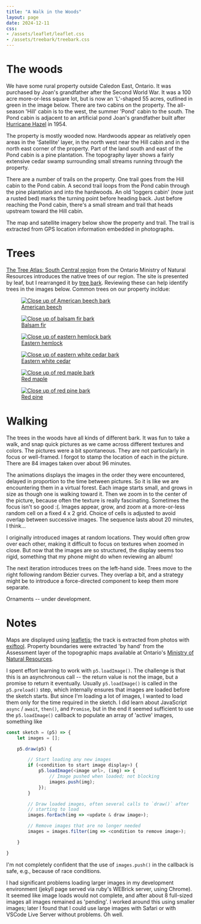 ```yaml
---
title: "A Walk in the Woods"
layout: page
date: 2024-12-11
css: 
- /assets/leaflet/leaflet.css
- /assets/treebark/treebark.css
---
```


# The woods

We have some rural property outside Caledon East, Ontario. It was
purchased by Joan's grandfather after the Second World War. It was a
100 acre more-or-less square lot, but is now an 'L'-shaped 55 acres,
outlined in green in the image below. There are two cabins on the
property. The all-season 'Hill' cabin is to the west, the summer
'Pond' cabin to the south. The Pond cabin is adjacent to an artificial
pond Joan's grandfather built after [Hurricane Hazel][hazel] in 1954.

The property is mostly wooded now. Hardwoods appear as relatively open
areas in the 'Satellite' layer, in the north west near the Hill cabin
and in the north east corner of the property. Part of the land south
and east of the Pond cabin is a pine plantation. The topography layer
shows a fairly extensive cedar swamp surrounding small streams running
through the property.

There are a number of trails on the property. One trail goes from the
Hill cabin to the Pond cabin. A second trail loops from the Pond cabin
through the pine plantation and into the hardwoods. An old 'loggers
cabin' (now just a rusted bed) marks the turning point before heading
back. Just before reaching the Pond cabin, there's a small stream and
trail that heads upstream toward the Hill cabin.

The map and satellite imagery below show the property and trail. The
trail is extracted from GPS location information embedded in
photographs.

<div id="map"></div>
<script type="module" src="./maps.js"></script>

[hazel]: https://en.wikipedia.org/wiki/Hurricane_Hazel

# Trees

[The Tree Atlas: South Central region][tree-atlas] from the Ontario
Ministry of Natural Resources introduces the native trees of our
region. The site is presented by leaf, but I rearranged it by <!-- -->
[tree bark][tree-bark]. Reviewing these can help identify trees in the images
below. Common trees on our property incldue:

<div class="treebark-container">
<figure>
  <a href="https://www.ontario.ca/page/american-beech">
    <img alt="Close up of American beech bark" src="https://www.ontario.ca/files/2023-10/mnr-srb-americanbeech-bark-200x200-2023-10-17.jpg" />
  </a>
  <figcaption>
    <a href="https://www.ontario.ca/page/american-beech">American beech</a>
  </figcaption>
</figure>
<figure>
  <a href="https://www.ontario.ca/page/balsam-fir">
    <img alt="Close up of balsam fir bark" src="https://www.ontario.ca/files/2023-10/mnr-srb-balsamfir-bark-200x200-2023-10-17.jpg" />
  </a>
  <figcaption>
    <a href="https://www.ontario.ca/page/balsam-fir">Balsam fir</a>
  </figcaption>
</figure>
<figure>
  <a href="https://www.ontario.ca/page/eastern-hemlock">
    <img alt="Close up of eastern hemlock bark" src="https://www.ontario.ca/files/2023-07/mnr-srb-easternhemlock-bark-200x200-2023-07-27.jpg" />
  </a>
  <figcaption>
    <a href="https://www.ontario.ca/page/eastern-hemlock">Eastern hemlock</a>
  </figcaption>
</figure>
<figure>
  <a href="https://www.ontario.ca/page/eastern-white-cedar">
    <img alt="Close up of eastern white cedar bark" src="https://www.ontario.ca/files/2023-10/mnr-srb-easternwhitecedar-bark-200x200-2023-10-17.jpg" />
  </a>
  <figcaption>
    <a href="https://www.ontario.ca/page/eastern-white-cedar">Eastern white cedar</a>
  </figcaption>
</figure>
<figure>
  <a href="https://www.ontario.ca/page/red-maple">
    <img alt="Close up of red maple bark" src="https://www.ontario.ca/files/2023-10/mnr-srb-redmaple-bark-200x200-2023-10-23.jpg" />
  </a>
  <figcaption>
    <a href="https://www.ontario.ca/page/red-maple">Red maple</a>
  </figcaption>
</figure>
<figure>
  <a href="https://www.ontario.ca/page/red-pine">
    <img alt="Close up of red pine bark" src="https://www.ontario.ca/files/2023-10/mnr-srb-redpine-bark-200x200-2023-10-17.jpg" />
  </a>
  <figcaption>
    <a href="https://www.ontario.ca/page/red-pine">Red pine</a>
  </figcaption>
</figure>
</div>

[tree-atlas]: https://www.ontario.ca/page/tree-atlas/ontario-southcentral
[tree-bark]: ./treebark.html

# Walking

The trees in the woods have all kinds of different bark. It was fun to
take a walk, and snap quick pictures as we came across different
textures and colors. The pictures were a bit spontaneous. They are not
particularly in focus or well-framed. I forgot to stamp the location
of each in the picture. There are 84 images taken over about 96
minutes.

The animations displays the images in the order they were encountered,
delayed in proportion to the time between pictures. So it is like we
are encountering them in a virtual forest. Each image starts small,
and grows in size as though one is walking toward it. Then we zoom in
to the center of the picture, because often the texture is really
fascinating. Sometimes the focus isn't so good :(. Images appear,
grow, and zoom at a more-or-less random cell on a fixed 4 x 2
grid. Choice of cells is adjusted to avoid overlap between successive
images. The sequence lasts about 20 minutes, I think...

<div id="sketch-walk-in-the-woods"></div>

I originally introduced images at random locations. They would often
grow over each other, making it difficult to focus on textures when
zoomed in close. But now that the images are so structured, the
display seems too rigid, something that my phone might do when
reviewing an album!

The next iteration introduces trees on the left-hand side. Trees move
to the right following random B&eacute;zier curves. They overlap a
bit, and a strategy might be to introduce a force-directed component
to keep them more separate.

<div id="sketch-walk-in-the-woods-again"></div>

Ornaments -- under development.

<div id="sketch-walk-in-the-woods-ornaments"></div>
<script type="module" src="./walk-in-the-woods.js"></script>


<!-- # Clustered -->

<!-- <div id="clusters"></div> -->
<!-- <script type="module" src="./clusters.js"></script> -->

# Notes

Maps are displayed using [leafletjs][]; the track is extracted from
photos with [exiftool][]. Property boundaries were extracted 'by hand'
from the Assessment layer of the topographic maps available at
Ontario's [Ministry of Natural Resources][mnr].

[leafletjs]: https://leafletjs.com/
[exiftool]: https://exiftool.org/
[mnr]: https://www.ontario.ca/page/topographic-maps

I spent effort learning to work with `p5.loadImage()`. The challenge
is that this is an asynchronous call -- the return value is not the
image, but a promise to return it eventually. Usually `p5.loadImage()`
is called in the `p5.preload()` step, which internally ensures that
images are loaded before the sketch starts. But since I'm loading a
lot of images, I wanted to load them only for the time required in the
sketch. I did learn about JavaScript `async` / `await`, `then()`, and
`Promise`, but in the end it seemed sufficient to use the
`p5.loadImage()` callback to populate an array of 'active' images,
something like

```javascript
const sketch = (p5) => {
    let images = [];

    p5.draw(p5) {

        // Start loading any new images
        if (<condition to start image display>) {
            p5.loadImage(<image url>, (img) => {
                // Image pushed when loaded; not blocking
                images.push(img);
            });
        }

        // Draw loaded images, often several calls to `draw()` after
        // starting to load
        images.forEach(img => <update & draw image>);

        // Remove images that are no longer needed
        images = images.filter(img => <condition to remove image>);

    }

}
```

I'm not completely confident that the use of `images.push()` in the
callback is safe, e.g., because of race conditions.

I had significant problems loading larger images in my development
environment (jekyll page served via ruby's WEBrick server, using
Chrome). It seemed like image loads would not complete, and after
about 8 full-sized images all images remained as 'pending'. I worked
around this using smaller images; later I found that I could use large
images with Safari or with VSCode Live Server without problems. Oh well.
